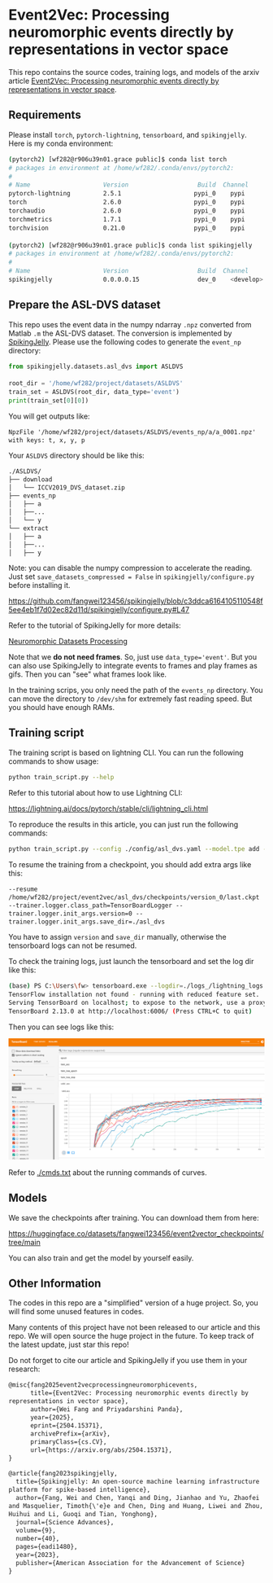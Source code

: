 # Event2Vec: Processing neuromorphic events directly by representations in vector space

This repo contains the source codes, training logs, and models of the arxiv article [Event2Vec: Processing neuromorphic events directly by representations in vector space](https://arxiv.org/abs/2504.15371).

## Requirements

Please install `torch`, `pytorch-lightning`, `tensorboard`, and `spikingjelly`. Here is my conda environment:

```bash
(pytorch2) [wf282@r906u39n01.grace public]$ conda list torch
# packages in environment at /home/wf282/.conda/envs/pytorch2:
#
# Name                    Version                   Build  Channel
pytorch-lightning         2.5.1                    pypi_0    pypi
torch                     2.6.0                    pypi_0    pypi
torchaudio                2.6.0                    pypi_0    pypi
torchmetrics              1.7.1                    pypi_0    pypi
torchvision               0.21.0                   pypi_0    pypi

(pytorch2) [wf282@r906u39n01.grace public]$ conda list spikingjelly
# packages in environment at /home/wf282/.conda/envs/pytorch2:
#
# Name                    Version                   Build  Channel
spikingjelly              0.0.0.0.15                dev_0    <develop>
```

## Prepare the ASL-DVS dataset

This repo uses the event data in the numpy ndarray `.npz` converted from Matlab `.m` the ASL-DVS dataset. The conversion is implemented by [SpikingJelly](https://github.com/fangwei123456/spikingjelly). Please use the following codes to generate the `event_np` directory:

```python
from spikingjelly.datasets.asl_dvs import ASLDVS

root_dir = '/home/wf282/project/datasets/ASLDVS'
train_set = ASLDVS(root_dir, data_type='event')
print(train_set[0][0])
```

You will get outputs like:

```
NpzFile '/home/wf282/project/datasets/ASLDVS/events_np/a/a_0001.npz' with keys: t, x, y, p
```

Your `ASLDVS` directory should be like this:

```
./ASLDVS/
├── download
│   └── ICCV2019_DVS_dataset.zip
├── events_np
│   ├── a
│   ├──...
│   └── y
└── extract
│   ├── a
│   ├──...
│   ├── y
```



Note: you can disable the numpy compression to accelerate the reading. Just set `save_datasets_compressed = False` in `spikingjelly/configure.py ` before installing it.

https://github.com/fangwei123456/spikingjelly/blob/c3ddca6164105110548f5ee4eb1f7d02ec82d11d/spikingjelly/configure.py#L47

Refer to the tutorial of SpikingJelly for more details:

[Neuromorphic Datasets Processing](https://spikingjelly.readthedocs.io/zh-cn/latest/activation_based_en/neuromorphic_datasets.html)

Note that we **do not need frames**. So, just use `data_type='event'`. But you can also use SpikingJelly to integrate events to frames and play frames as gifs. Then you can "see" what frames look like.

In the training scrips, you only need the path of the `events_np` directory. You can move the directory to `/dev/shm` for extremely fast reading speed. But you should have enough RAMs.

## Training script

The training script is based on lightning CLI. You can run the following commands to show usage:

```bash
python train_script.py --help
```

Refer to this tutorial about how to use Lightning CLI:

https://lightning.ai/docs/pytorch/stable/cli/lightning_cli.html

To reproduce the results in this article, you can just run the following commands:

```bash
python train_script.py --config ./config/asl_dvs.yaml --model.tpe add --model.h 36 --model.w 48 --data.norm_t dataset-wise --data.sampler random_sample --trainer.devices='[0]' --model.compile true --model.embed neighbor1d-naive2d-2-1 --model.label_smoothing 0. --model.dropout 0. --model.offset_t true
```

To resume the training from a checkpoint, you should add extra args like this:

```
--resume /home/wf282/project/event2vec/asl_dvs/checkpoints/version_0/last.ckpt --trainer.logger.class_path=TensorBoardLogger --trainer.logger.init_args.version=0 --trainer.logger.init_args.save_dir=./asl_dvs
```

You have to assign `version` and `save_dir` manually, otherwise the tensorboard logs can not be resumed.

To check the training logs, just launch the tensorboard and set the log dir like this:

```bash
(base) PS C:\Users\fw> tensorboard.exe --logdir=./logs_/lightning_logs
TensorFlow installation not found - running with reduced feature set.
Serving TensorBoard on localhost; to expose to the network, use a proxy or pass --bind_all
TensorBoard 2.13.0 at http://localhost:6006/ (Press CTRL+C to quit)
```

Then you can see logs like this:

![logs](./docs/tb_example.png)

Refer to [./cmds.txt](./cmds.txt) about the running commands of curves.

## Models

We save the checkpoints after training. You can download them from here:

https://huggingface.co/datasets/fangwei123456/event2vector_checkpoints/tree/main

You can also train and get the model by yourself easily.

## Other Information

The codes in this repo are a "simplified" version of a huge project. So, you will find some unused features in codes.

Many contents of this project have not been released to our article and this repo. We will open source the huge project in the future.  To keep track of the latest update, just star this repo!

Do not forget to cite our article and SpikingJelly if you use them in your research:

```
@misc{fang2025event2vecprocessingneuromorphicevents,
      title={Event2Vec: Processing neuromorphic events directly by representations in vector space}, 
      author={Wei Fang and Priyadarshini Panda},
      year={2025},
      eprint={2504.15371},
      archivePrefix={arXiv},
      primaryClass={cs.CV},
      url={https://arxiv.org/abs/2504.15371}, 
}
```



```
@article{fang2023spikingjelly,
  title={Spikingjelly: An open-source machine learning infrastructure platform for spike-based intelligence},
  author={Fang, Wei and Chen, Yanqi and Ding, Jianhao and Yu, Zhaofei and Masquelier, Timoth{\'e}e and Chen, Ding and Huang, Liwei and Zhou, Huihui and Li, Guoqi and Tian, Yonghong},
  journal={Science Advances},
  volume={9},
  number={40},
  pages={eadi1480},
  year={2023},
  publisher={American Association for the Advancement of Science}
}
```

